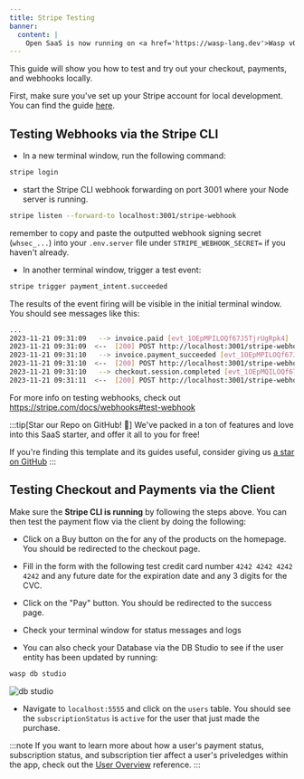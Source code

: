 ```yaml
---
title: Stripe Testing
banner:
  content: |
    Open SaaS is now running on <a href='https://wasp-lang.dev'>Wasp v0.14</a>! <br/>🐝🚀<br/>If you're running an older version, please follow the <a href="https://wasp-lang.dev/docs/migrate-from-0-13-to-0-14">migration instructions.</a>
---
```

This guide will show you how to test and try out your checkout, payments, and webhooks locally.

First, make sure you've set up your Stripe account for local development. You can find the guide [here](/guides/stripe-integration).

## Testing Webhooks via the Stripe CLI

- In a new terminal window, run the following command:

```sh
stripe login
```

- start the Stripe CLI webhook forwarding on port 3001 where your Node server is running. 

```sh
stripe listen --forward-to localhost:3001/stripe-webhook
```

remember to copy and paste the outputted webhook signing secret (`whsec_...`) into your `.env.server` file under `STRIPE_WEBHOOK_SECRET=` if you haven't already.

- In another terminal window, trigger a test event:

```sh
stripe trigger payment_intent.succeeded
```

The results of the event firing will be visible in the initial terminal window. You should see messages like this:

```sh
...
2023-11-21 09:31:09   --> invoice.paid [evt_1OEpMPILOQf67J5TjrUgRpk4]
2023-11-21 09:31:09  <--  [200] POST http://localhost:3001/stripe-webhook [evt_1OEpMPILOQf67J5TjrUgRpk4]
2023-11-21 09:31:10   --> invoice.payment_succeeded [evt_1OEpMPILOQf67J5T3MFBr1bq]
2023-11-21 09:31:10  <--  [200] POST http://localhost:3001/stripe-webhook [evt_1OEpMPILOQf67J5T3MFBr1bq]
2023-11-21 09:31:10   --> checkout.session.completed [evt_1OEpMQILOQf67J5ThTZ0999r]
2023-11-21 09:31:11  <--  [200] POST http://localhost:3001/stripe-webhook [evt_1OEpMQILOQf67J5ThTZ0999r]
```

For more info on testing webhooks, check out https://stripe.com/docs/webhooks#test-webhook

:::tip[Star our Repo on GitHub! 🌟]
We've packed in a ton of features and love into this SaaS starter, and offer it all to you for free!

If you're finding this template and its guides useful, consider giving us [a star on GitHub](https://github.com/wasp-lang/wasp)
:::

## Testing Checkout and Payments via the Client

Make sure the **Stripe CLI is running** by following the steps above.
You can then test the payment flow via the client by doing the following:

- Click on a Buy button on the for any of the products on the homepage. You should be redirected to the checkout page.
- Fill in the form with the following test credit card number `4242 4242 4242 4242` and any future date for the expiration date and any 3 digits for the CVC.

- Click on the "Pay" button. You should be redirected to the success page.

- Check your terminal window for status messages and logs

- You can also check your Database via the DB Studio to see if the user entity has been updated by running:

```sh
wasp db studio
```

![db studio](/stripe/db-studio.png)

- Navigate to `localhost:5555` and click on the `users` table. You should see the `subscriptionStatus` is `active` for the user that just made the purchase.

:::note
If you want to learn more about how a user's payment status, subscription status, and subscription tier affect a user's priveledges within the app, check out the [User Overview](/general/user-overview) reference.
:::